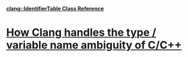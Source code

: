 [**clang::IdentifierTable Class Reference**](https://clang.llvm.org/doxygen/classclang_1_1IdentifierTable.html)



# [How Clang handles the type / variable name ambiguity of C/C++](https://eli.thegreenplace.net/2012/07/05/how-clang-handles-the-type-variable-name-ambiguity-of-cc)


